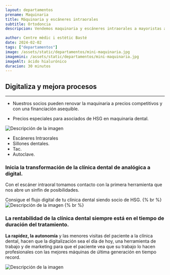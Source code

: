 ```yaml
---
layout: departamentos
prename: Maquinaria
title: Máquinaria y escáneres intraorales
subtitle: Ortodoncia
descripcion: Vendemos maquinaria y escáneres intraorales a mayoristas a grandes precios.

author: Centre mèdic i estètic Basté
date: 2024-02-02
tags: ["departamentos"]
image: /assets/static/departamentos/mini-maquinaria.jpg
imagemini: /assets/static/departamentos/mini-maquinaria.jpg
imageAlt: ácido hialurónico
duracion: 30 minutos
---
```



##  Digitaliza y mejora procesos

___

- Nuestros socios pueden renovar la maquinaria a precios competitivos
y con una financiación asequible.

- Precios especiales para asociados de HSG en maquinaria dental.

![Descripción de la imagen](/assets/static/maquinaria/maquinaria-11.jpg)


- Escáneres Intraorales
- Sillones dentales.
- Tac.
- Autoclave.


### Inicia la transformación de la clínica dental de analógica a digital.

Con el escáner intraoral tomamos contacto con la primera herramienta que nos abre un sinfín de posibilidades. 

Consigue el flujo digital de tu clínica dental siendo socio de HSG.
{% br %}
![Descripción de la imagen](/assets/static/maquinaria/maquinaria-3.jpg)
{% br %}
### La rentabilidad de la clínica dental siempre está en el tiempo de duración del tratamiento.

**La rapidez, la autonomía** y las menores visitas del paciente a la clínica dental, hacen que la digitalización sea el día de hoy, una herramienta de trabajo y de marketing para que el paciente vea que su trabajo lo hacen profesionales con las mejores máquinas de última generación en tiempo record.

![Descripción de la imagen](/assets/static/maquinaria/maquinaria-4.jpg)